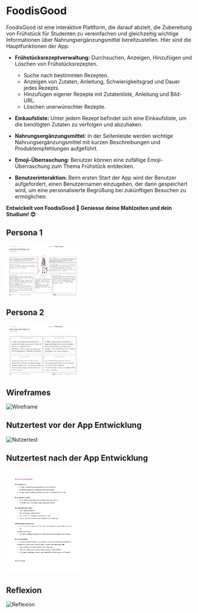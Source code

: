 # FoodisGood

FoodisGood ist eine interaktive Plattform, die darauf abzielt, die Zubereitung von Frühstück für Studenten zu vereinfachen und gleichzeitig wichtige Informationen über Nahrungsergänzungsmittel bereitzustellen. Hier sind die Hauptfunktionen der App:

- **Frühstücksrezeptverwaltung:** Durchsuchen, Anzeigen, Hinzufügen und Löschen von Frühstücksrezepten.
  - Suche nach bestimmten Rezepten.
  - Anzeigen von Zutaten, Anleitung, Schwierigkeitsgrad und Dauer jedes Rezepts.
  - Hinzufügen eigener Rezepte mit Zutatenliste, Anleitung und Bild-URL.
  - Löschen unerwünschter Rezepte.

- **Einkaufsliste:** Unter jedem Rezept befindet sich eine Einkaufsliste, um die benötigten Zutaten zu verfolgen und abzuhaken.

- **Nahrungsergänzungsmittel:** In der Seitenleiste werden wichtige Nahrungsergänzungsmittel mit kurzen Beschreibungen und Produktempfehlungen aufgeführt.

- **Emoji-Überraschung:** Benutzer können eine zufällige Emoji-Überraschung zum Thema Frühstück entdecken.

- **Benutzerinteraktion:** Beim ersten Start der App wird der Benutzer aufgefordert, einen Benutzernamen einzugeben, der dann gespeichert wird, um eine personalisierte Begrüßung bei zukünftigen Besuchen zu ermöglichen.

**Entwickelt von FoodisGood 🍳 Geniesse deine Mahlzeiten und dein Studium! 😊**

## Persona 1
<img src="Persona's/Persona1.pdf" alt="Persona 1" style="width:200px;"/>

## Persona 2
<img src="Persona's/Persona2.pdf" alt="Persona 2" style="width:200px;"/>

## Wireframes
<img src="Wireframe/Wireframes.pdf" alt="Wireframe" style="width:200px;"/>

## Nutzertest vor der App Entwicklung
<img src="Nutzerteste/Nutzertest-vor-App-Entwicklung.pdf" alt="Nutzertest" style="width:200px;"/>

## Nutzertest nach der App Entwicklung
<img src="Nutzerteste/Nutzertest-nach-App-Entwicklung.pdf" alt="Nutzertest" style="width:200px;"/>

## Reflexion
<img src="Refelxion/Reflexion.pdf" alt="Reflexion" style="width:200px;"/>

